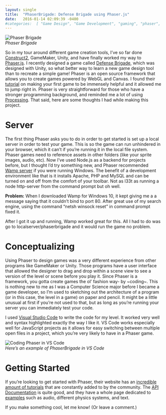 ```yaml
---
layout: single
title:  "PhaserBrigade: Defense Brigade using Phaser.js"
date:   2016-01-14 02:09:39 -0400 
#categories:  [ "Game Design", "Game Development", "gaming", "phaser", "phaser.js", "programming" ]
---
```


![Phaser Brigade](http://i1.wp.com/adinashanholtz.com/wp-content/uploads/2016/01/Screenshot-2.png?resize=1024%2C683)
<em style="display: block;">Phaser Brigade</em>

So in my tour around different game creation tools, I’ve so far done [Construct2](https://channel9.msdn.com/Blogs/raw-tech/Intro-To-Construct2-Course), GameMaker, Unity, and have finally worked my way to [Phaser.js](http://phaser.io/tutorials/getting-started). I recently designed a game called [Defense Brigade](http://adinashanholtz.com/2015/11/24/defense-brigade-game-design-with-unity3d/), which was designed with Unity, so what better way to learn a new game design tool than to recreate a simple game! Phaser is an open source framework that allows you to create games powered by WebGL and Canvas. I found their [tutorial](http://phaser.io/tutorials/making-your-first-phaser-game) on making your first game to be immensely helpful and it allowed me to jump right in. Phaser is very straightforward for those who have a stronger programming background, and reminded me a lot of using [Processing](https://processing.org/). That said, here are some thoughts I had while making this project.
 
# Server
The first thing Phaser asks you to do in order to get started is set up a local server in order to test your game. This is so the game can run unhindered in your browser, which it can’t if you’re running it in the local file system. Phaser games need to reference assets in other folders (like your sprite images, audio, etc). Now I’ve used Node.js as a backend for projects before, but I thought I’d try something new, and Phaser recommended  [Wamp server](http://www.wampserver.com/en/) if you were running Windows. The benefit of a development environment like that is it installs Apache, PHP and MySQL and can be turned on and off from the comfort of your toolbar. Not as l33t as running a node http-server from the command prompt but oh well.

**Problem:** When I downloaded Wamp for Windows 10, it kept giving me a a message saying that it couldn’t bind to port 80. After great use of my search engine, using the command “netsh winsock reset” in command prompt fixed it.

After I got it up and running, Wamp worked great for this. All I had to do was go to localserver/phaserbrigade and it would run the game no problem.

# Conceptualizing
Using Phaser to design games was a very different experience from other programs like GameMaker or Unity. Those programs have a user interface that allowed the designer to drag and drop within a scene view to see a version of the level or scene before you play it. Since Phaser is a framework, you gotta create games the ol’ fashion way- by ~coding~. This is nothing new to me as I was a Computer Science major before I became a game developer, so I’m used to sketching out the architecture of a program (or in this case, the level in a game) on paper and pencil. It might be a little unusual at first if you’re not used to that, but as long as you’re running your server you can immediately test your code.

I used [Visual Studio Code](https://code.visualstudio.com/) to write the code for my level. It worked very well and syntax highlighted exactly the way I like it. VS Code works especially well for JavaScript projects as it allows for easy switching between multiple open files in a project, which you’re very likely to have in a Phaser game.

![Coding Phaser in VS Code](http://i0.wp.com/adinashanholtz.com/wp-content/uploads/2016/01/Screenshot-3.png?resize=1024%2C683)
<em style="display: block;">Here’s an example of PhaserBrigade in VS Code</em>

# Getting Started
If you’re looking to get started with Phaser, their website has an [incredible amount of tutorials](http://phaser.io/learn/official-tutorials) that are constantly added to by the community. The [API Documentation](http://phaser.io/docs/2.4.4/index) is quite good, and they have a whole page dedicated to [examples](http://phaser.io/examples) such as audio, different physics systems, and text.

If you make something cool, let me know! (Or leave a comment.)


